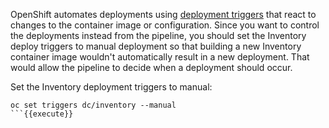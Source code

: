 OpenShift automates deployments using [deployment triggers]({{OPENSHIFT_DOCS_BASE}}/dev_guide/deployments/basic_deployment_operations.html#triggers) that react to changes to the container image or configuration. Since you want to control the deployments instead 
from the pipeline, you should set the Inventory deploy triggers to manual deployment 
so that building a new Inventory container image wouldn't automatically result in a 
new deployment. That would allow the pipeline to decide when a deployment should occur.

Set the Inventory deployment triggers to manual:

```
oc set triggers dc/inventory --manual
```{{execute}}